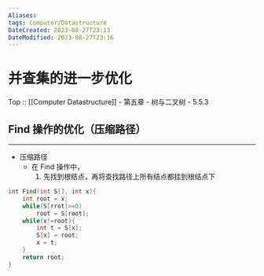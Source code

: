 ```yaml
---
Aliases: 
tags: Computer/Datastructure 
DateCreated: 2023-08-27T23:13
DateModified: 2023-08-27T23:16
---
```

# 并查集的进一步优化

Top :: [[Computer Datastructure]] - 第五章 - 树与二叉树 - 5.5.3

## Find 操作的优化（压缩路径）
---
- 压缩路径
	- 在 Find 操作中，
		1. 先找到根结点，再将查找路径上所有结点都挂到根结点下

```cpp
int Find(int S[], int x){
	int root = x;
	while(S[rrot]>=0)
		root = S[root];
	while(x!=root){
		int t = S[x];
		S[x] = root;	
		x = t;
	}
	return root;
}
```
